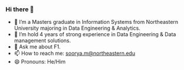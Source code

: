 ### Hi there 👋

- 🔭 I’m a Masters graduate in Information Systems from Northeastern University majoring in Data Engineering & Analytics.
- 👯 I’m hold 4 years of strong experience in Data Engineering & Data management solutions. 
- 💬 Ask me about F1.
- 📫 How to reach me: soorya.m@northeastern.edu
- 😄 Pronouns: He/Him
